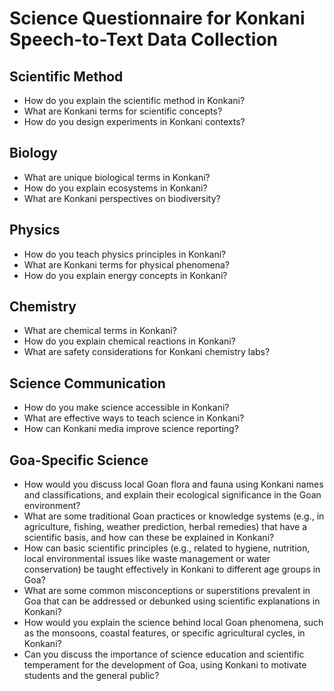 # Science Questionnaire for Konkani Speech-to-Text Data Collection

## Scientific Method
- How do you explain the scientific method in Konkani?
- What are Konkani terms for scientific concepts?
- How do you design experiments in Konkani contexts?

## Biology
- What are unique biological terms in Konkani?
- How do you explain ecosystems in Konkani?
- What are Konkani perspectives on biodiversity?

## Physics
- How do you teach physics principles in Konkani?
- What are Konkani terms for physical phenomena?
- How do you explain energy concepts in Konkani?

## Chemistry
- What are chemical terms in Konkani?
- How do you explain chemical reactions in Konkani?
- What are safety considerations for Konkani chemistry labs?

## Science Communication
- How do you make science accessible in Konkani?
- What are effective ways to teach science in Konkani?
- How can Konkani media improve science reporting?

## Goa-Specific Science
- How would you discuss local Goan flora and fauna using Konkani names and classifications, and explain their ecological significance in the Goan environment?
- What are some traditional Goan practices or knowledge systems (e.g., in agriculture, fishing, weather prediction, herbal remedies) that have a scientific basis, and how can these be explained in Konkani?
- How can basic scientific principles (e.g., related to hygiene, nutrition, local environmental issues like waste management or water conservation) be taught effectively in Konkani to different age groups in Goa?
- What are some common misconceptions or superstitions prevalent in Goa that can be addressed or debunked using scientific explanations in Konkani?
- How would you explain the science behind local Goan phenomena, such as the monsoons, coastal features, or specific agricultural cycles, in Konkani?
- Can you discuss the importance of science education and scientific temperament for the development of Goa, using Konkani to motivate students and the general public?
